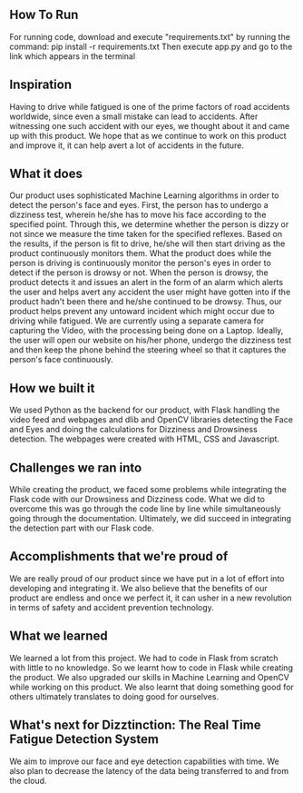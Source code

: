 ## How To Run
For running code, download and execute "requirements.txt" by running the command: pip install -r requirements.txt
Then execute app.py and go to the link which appears in the terminal

## Inspiration
Having to drive while fatigued is one of the prime factors of road accidents worldwide, since even a small mistake can lead to accidents. After witnessing one such accident with our eyes, we thought about it and came up with this product. We hope that as we continue to work on this product and improve it, it can help avert a lot of accidents in the future.

## What it does
Our product uses sophisticated Machine Learning algorithms in order to detect the person's face and eyes. First, the person has to undergo a dizziness test, wherein he/she has to move his face according to the specified point. Through this, we determine whether the person is dizzy or not since we measure the time taken for the specified reflexes. Based on the results, if the person is fit to drive, he/she will then start driving as the product continuously monitors them. What the product does while the person is driving is continuously monitor the person's eyes in order to detect if the person is drowsy or not. When the person is drowsy, the product detects it and issues an alert in the form of an alarm which alerts the user and helps avert any accident the user might have gotten into if the product hadn't been there and he/she continued to be drowsy. Thus, our product helps prevent any untoward incident which might occur due to driving while fatigued.
We are currently using a separate camera for capturing the Video, with the processing being done on a Laptop. Ideally, the user will open our website on his/her phone, undergo the dizziness test and then keep the phone behind the steering wheel so that it captures the person's face continuously.

## How we built it
We used Python as the backend for our product, with Flask handling the video feed and webpages and dlib and OpenCV libraries detecting the Face and Eyes and doing the calculations for Dizziness and Drowsiness detection. The webpages were created with HTML, CSS and Javascript. 

## Challenges we ran into
While creating the product, we faced some problems while integrating the Flask code with our Drowsiness and Dizziness code. What we did to overcome this was go through the code line by line while simultaneously going through the documentation. Ultimately, we did succeed in integrating the detection part with our Flask code.

## Accomplishments that we're proud of
We are really proud of our product since we have put in a lot of effort into developing and integrating it. We also believe that the benefits of our product are endless and once we perfect it, it can usher in a new revolution in terms of safety and accident prevention technology.

## What we learned
We learned a lot from this project. We had to code in Flask from scratch with little to no knowledge. So we learnt how to code in Flask while creating the product. We also upgraded our skills in Machine Learning and OpenCV while working on this product. We also learnt that doing something good for others ultimately translates to doing good for ourselves.

## What's next for Dizztinction: The Real Time Fatigue Detection System
We aim to improve our face and eye detection capabilities with time. We also plan to decrease the latency of the data being transferred to and from the cloud.
